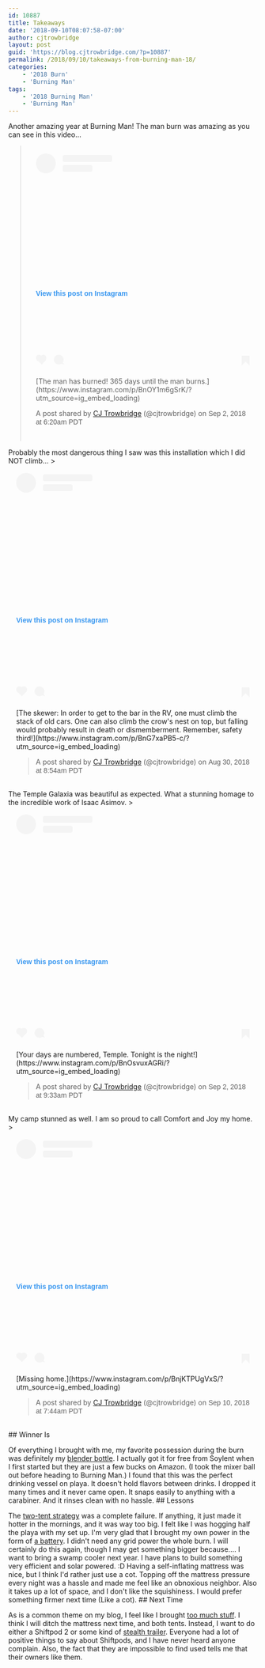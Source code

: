 ```yaml
---
id: 10887
title: Takeaways
date: '2018-09-10T08:07:58-07:00'
author: cjtrowbridge
layout: post
guid: 'https://blog.cjtrowbridge.com/?p=10887'
permalink: /2018/09/10/takeaways-from-burning-man-18/
categories:
    - '2018 Burn'
    - 'Burning Man'
tags:
    - '2018 Burning Man'
    - 'Burning Man'
---
```


Another amazing year at Burning Man! The man burn was amazing as you can see in this video...

> <div style="padding: 16px;"><div style="display: flex; flex-direction: row; align-items: center;"><div style="background-color: #f4f4f4; border-radius: 50%; flex-grow: 0; height: 40px; margin-right: 14px; width: 40px;"></div><div style="display: flex; flex-direction: column; flex-grow: 1; justify-content: center;"><div style="background-color: #f4f4f4; border-radius: 4px; flex-grow: 0; height: 14px; margin-bottom: 6px; width: 100px;"></div><div style="background-color: #f4f4f4; border-radius: 4px; flex-grow: 0; height: 14px; width: 60px;"></div></div></div><div style="padding: 19% 0;"></div><div style="display: block; height: 50px; margin: 0 auto 12px; width: 50px;"></div><div style="padding-top: 8px;"><div style="color: #3897f0; font-family: Arial,sans-serif; font-size: 14px; font-style: normal; font-weight: 550; line-height: 18px;">View this post on Instagram</div></div><div style="padding: 12.5% 0;"></div><div style="display: flex; flex-direction: row; margin-bottom: 14px; align-items: center;"><div><div style="background-color: #f4f4f4; border-radius: 50%; height: 12.5px; width: 12.5px; transform: translateX(0px) translateY(7px);"></div><div style="background-color: #f4f4f4; height: 12.5px; transform: rotate(-45deg) translateX(3px) translateY(1px); width: 12.5px; flex-grow: 0; margin-right: 14px; margin-left: 2px;"></div><div style="background-color: #f4f4f4; border-radius: 50%; height: 12.5px; width: 12.5px; transform: translateX(9px) translateY(-18px);"></div></div><div style="margin-left: 8px;"><div style="background-color: #f4f4f4; border-radius: 50%; flex-grow: 0; height: 20px; width: 20px;"></div><div style="width: 0; height: 0; border-top: 2px solid transparent; border-left: 6px solid #f4f4f4; border-bottom: 2px solid transparent; transform: translateX(16px) translateY(-4px) rotate(30deg);"></div></div><div style="margin-left: auto;"><div style="width: 0px; border-top: 8px solid #F4F4F4; border-right: 8px solid transparent; transform: translateY(16px);"></div><div style="background-color: #f4f4f4; flex-grow: 0; height: 12px; width: 16px; transform: translateY(-4px);"></div><div style="width: 0; height: 0; border-top: 8px solid #F4F4F4; border-left: 8px solid transparent; transform: translateY(-4px) translateX(8px);"></div></div></div>[The man has burned! 365 days until the man burns.](https://www.instagram.com/p/BnOY1m6gSrK/?utm_source=ig_embed_loading)
> 
> A post shared by [ CJ Trowbridge](https://www.instagram.com/cjtrowbridge/?utm_source=ig_embed_loading) (@cjtrowbridge) on <time datetime="2018-09-02T13:20:49+00:00" style="font-family: Arial,sans-serif; font-size: 14px; line-height: 17px;">Sep 2, 2018 at 6:20am PDT</time>
> 
> </div>

<script async="" defer="" src="//www.instagram.com/embed.js"></script>Probably the most dangerous thing I saw was this installation which I did NOT climb... > <div style="padding: 16px;"><div style="display: flex; flex-direction: row; align-items: center;"><div style="background-color: #f4f4f4; border-radius: 50%; flex-grow: 0; height: 40px; margin-right: 14px; width: 40px;"></div><div style="display: flex; flex-direction: column; flex-grow: 1; justify-content: center;"><div style="background-color: #f4f4f4; border-radius: 4px; flex-grow: 0; height: 14px; margin-bottom: 6px; width: 100px;"></div><div style="background-color: #f4f4f4; border-radius: 4px; flex-grow: 0; height: 14px; width: 60px;"></div></div></div><div style="padding: 19% 0;"></div><div style="display: block; height: 50px; margin: 0 auto 12px; width: 50px;"></div><div style="padding-top: 8px;"><div style="color: #3897f0; font-family: Arial,sans-serif; font-size: 14px; font-style: normal; font-weight: 550; line-height: 18px;">View this post on Instagram</div></div><div style="padding: 12.5% 0;"></div><div style="display: flex; flex-direction: row; margin-bottom: 14px; align-items: center;"><div><div style="background-color: #f4f4f4; border-radius: 50%; height: 12.5px; width: 12.5px; transform: translateX(0px) translateY(7px);"></div><div style="background-color: #f4f4f4; height: 12.5px; transform: rotate(-45deg) translateX(3px) translateY(1px); width: 12.5px; flex-grow: 0; margin-right: 14px; margin-left: 2px;"></div><div style="background-color: #f4f4f4; border-radius: 50%; height: 12.5px; width: 12.5px; transform: translateX(9px) translateY(-18px);"></div></div><div style="margin-left: 8px;"><div style="background-color: #f4f4f4; border-radius: 50%; flex-grow: 0; height: 20px; width: 20px;"></div><div style="width: 0; height: 0; border-top: 2px solid transparent; border-left: 6px solid #f4f4f4; border-bottom: 2px solid transparent; transform: translateX(16px) translateY(-4px) rotate(30deg);"></div></div><div style="margin-left: auto;"><div style="width: 0px; border-top: 8px solid #F4F4F4; border-right: 8px solid transparent; transform: translateY(16px);"></div><div style="background-color: #f4f4f4; flex-grow: 0; height: 12px; width: 16px; transform: translateY(-4px);"></div><div style="width: 0; height: 0; border-top: 8px solid #F4F4F4; border-left: 8px solid transparent; transform: translateY(-4px) translateX(8px);"></div></div></div>[The skewer: In order to get to the bar in the RV, one must climb the stack of old cars. One can also climb the crow's nest on top, but falling would probably result in death or dismemberment. Remember, safety third!](https://www.instagram.com/p/BnG7xaPB5-c/?utm_source=ig_embed_loading)
> 
> A post shared by [ CJ Trowbridge](https://www.instagram.com/cjtrowbridge/?utm_source=ig_embed_loading) (@cjtrowbridge) on <time datetime="2018-08-30T15:54:13+00:00" style="font-family: Arial,sans-serif; font-size: 14px; line-height: 17px;">Aug 30, 2018 at 8:54am PDT</time>
> 
> </div>

<script async="" defer="" src="//www.instagram.com/embed.js"></script>The Temple Galaxia was beautiful as expected. What a stunning homage to the incredible work of Isaac Asimov. > <div style="padding: 16px;"><div style="display: flex; flex-direction: row; align-items: center;"><div style="background-color: #f4f4f4; border-radius: 50%; flex-grow: 0; height: 40px; margin-right: 14px; width: 40px;"></div><div style="display: flex; flex-direction: column; flex-grow: 1; justify-content: center;"><div style="background-color: #f4f4f4; border-radius: 4px; flex-grow: 0; height: 14px; margin-bottom: 6px; width: 100px;"></div><div style="background-color: #f4f4f4; border-radius: 4px; flex-grow: 0; height: 14px; width: 60px;"></div></div></div><div style="padding: 19% 0;"></div><div style="display: block; height: 50px; margin: 0 auto 12px; width: 50px;"></div><div style="padding-top: 8px;"><div style="color: #3897f0; font-family: Arial,sans-serif; font-size: 14px; font-style: normal; font-weight: 550; line-height: 18px;">View this post on Instagram</div></div><div style="padding: 12.5% 0;"></div><div style="display: flex; flex-direction: row; margin-bottom: 14px; align-items: center;"><div><div style="background-color: #f4f4f4; border-radius: 50%; height: 12.5px; width: 12.5px; transform: translateX(0px) translateY(7px);"></div><div style="background-color: #f4f4f4; height: 12.5px; transform: rotate(-45deg) translateX(3px) translateY(1px); width: 12.5px; flex-grow: 0; margin-right: 14px; margin-left: 2px;"></div><div style="background-color: #f4f4f4; border-radius: 50%; height: 12.5px; width: 12.5px; transform: translateX(9px) translateY(-18px);"></div></div><div style="margin-left: 8px;"><div style="background-color: #f4f4f4; border-radius: 50%; flex-grow: 0; height: 20px; width: 20px;"></div><div style="width: 0; height: 0; border-top: 2px solid transparent; border-left: 6px solid #f4f4f4; border-bottom: 2px solid transparent; transform: translateX(16px) translateY(-4px) rotate(30deg);"></div></div><div style="margin-left: auto;"><div style="width: 0px; border-top: 8px solid #F4F4F4; border-right: 8px solid transparent; transform: translateY(16px);"></div><div style="background-color: #f4f4f4; flex-grow: 0; height: 12px; width: 16px; transform: translateY(-4px);"></div><div style="width: 0; height: 0; border-top: 8px solid #F4F4F4; border-left: 8px solid transparent; transform: translateY(-4px) translateX(8px);"></div></div></div>[Your days are numbered, Temple. Tonight is the night!](https://www.instagram.com/p/BnOsvuxAGRi/?utm_source=ig_embed_loading)
> 
> A post shared by [ CJ Trowbridge](https://www.instagram.com/cjtrowbridge/?utm_source=ig_embed_loading) (@cjtrowbridge) on <time datetime="2018-09-02T16:33:00+00:00" style="font-family: Arial,sans-serif; font-size: 14px; line-height: 17px;">Sep 2, 2018 at 9:33am PDT</time>
> 
> </div>

<script async="" defer="" src="//www.instagram.com/embed.js"></script>My camp stunned as well. I am so proud to call Comfort and Joy my home. > <div style="padding: 16px;"><div style="display: flex; flex-direction: row; align-items: center;"><div style="background-color: #f4f4f4; border-radius: 50%; flex-grow: 0; height: 40px; margin-right: 14px; width: 40px;"></div><div style="display: flex; flex-direction: column; flex-grow: 1; justify-content: center;"><div style="background-color: #f4f4f4; border-radius: 4px; flex-grow: 0; height: 14px; margin-bottom: 6px; width: 100px;"></div><div style="background-color: #f4f4f4; border-radius: 4px; flex-grow: 0; height: 14px; width: 60px;"></div></div></div><div style="padding: 19% 0;"></div><div style="display: block; height: 50px; margin: 0 auto 12px; width: 50px;"></div><div style="padding-top: 8px;"><div style="color: #3897f0; font-family: Arial,sans-serif; font-size: 14px; font-style: normal; font-weight: 550; line-height: 18px;">View this post on Instagram</div></div><div style="padding: 12.5% 0;"></div><div style="display: flex; flex-direction: row; margin-bottom: 14px; align-items: center;"><div><div style="background-color: #f4f4f4; border-radius: 50%; height: 12.5px; width: 12.5px; transform: translateX(0px) translateY(7px);"></div><div style="background-color: #f4f4f4; height: 12.5px; transform: rotate(-45deg) translateX(3px) translateY(1px); width: 12.5px; flex-grow: 0; margin-right: 14px; margin-left: 2px;"></div><div style="background-color: #f4f4f4; border-radius: 50%; height: 12.5px; width: 12.5px; transform: translateX(9px) translateY(-18px);"></div></div><div style="margin-left: 8px;"><div style="background-color: #f4f4f4; border-radius: 50%; flex-grow: 0; height: 20px; width: 20px;"></div><div style="width: 0; height: 0; border-top: 2px solid transparent; border-left: 6px solid #f4f4f4; border-bottom: 2px solid transparent; transform: translateX(16px) translateY(-4px) rotate(30deg);"></div></div><div style="margin-left: auto;"><div style="width: 0px; border-top: 8px solid #F4F4F4; border-right: 8px solid transparent; transform: translateY(16px);"></div><div style="background-color: #f4f4f4; flex-grow: 0; height: 12px; width: 16px; transform: translateY(-4px);"></div><div style="width: 0; height: 0; border-top: 8px solid #F4F4F4; border-left: 8px solid transparent; transform: translateY(-4px) translateX(8px);"></div></div></div>[Missing home.](https://www.instagram.com/p/BnjKTPUgVxS/?utm_source=ig_embed_loading)
> 
> A post shared by [ CJ Trowbridge](https://www.instagram.com/cjtrowbridge/?utm_source=ig_embed_loading) (@cjtrowbridge) on <time datetime="2018-09-10T14:44:40+00:00" style="font-family: Arial,sans-serif; font-size: 14px; line-height: 17px;">Sep 10, 2018 at 7:44am PDT</time>
> 
> </div>

<script async="" defer="" src="//www.instagram.com/embed.js"></script>## Winner Is

Of everything I brought with me, my favorite possession during the burn was definitely my [blender bottle](https://amzn.to/2CAAC0i). I actually got it for free from Soylent when I first started but they are just a few bucks on Amazon. (I took the mixer ball out before heading to Burning Man.) I found that this was the perfect drinking vessel on playa. It doesn't hold flavors between drinks. I dropped it many times and it never came open. It snaps easily to anything with a carabiner. And it rinses clean with no hassle. ## Lessons

The [two-tent strategy](https://blog.cjtrowbridge.com/2018/08/04/gear-list-burning-man-2018/) was a complete failure. If anything, it just made it hotter in the mornings, and it was way too big. I felt like I was hogging half the playa with my set up. I'm very glad that I brought my own power in the form of [a battery](https://amzn.to/2oUTLjV). I didn't need any grid power the whole burn. I will certainly do this again, though I may get something bigger because.... I want to bring a swamp cooler next year. I have plans to build something very efficient and solar powered. :D Having a self-inflating mattress was nice, but I think I'd rather just use a cot. Topping off the mattress pressure every night was a hassle and made me feel like an obnoxious neighbor. Also it takes up a lot of space, and I don't like the squishiness. I would prefer something firmer next time (Like a cot). ## Next Time

As is a common theme on my blog, I feel like I brought [too much stuff](https://blog.cjtrowbridge.com/2018/08/04/gear-list-burning-man-2018/). I think I will ditch the mattress next time, and both tents. Instead, I want to do either a Shiftpod 2 or some kind of [stealth trailer](https://blog.cjtrowbridge.com/2018/09/07/todo-cargo-trailer-stealth-tiny-home/). Everyone had a lot of positive things to say about Shiftpods, and I have never heard anyone complain. Also, the fact that they are impossible to find used tells me that their owners like them.